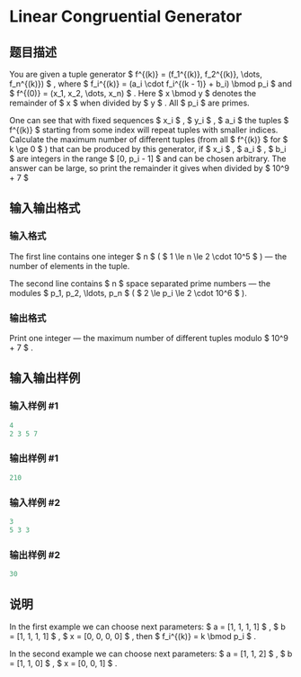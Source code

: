 # Linear Congruential Generator

## 题目描述

You are given a tuple generator $ f^{(k)} = (f_1^{(k)}, f_2^{(k)}, \dots, f_n^{(k)}) $ , where $ f_i^{(k)} = (a_i \cdot f_i^{(k - 1)} + b_i) \bmod p_i $ and $ f^{(0)} = (x_1, x_2, \dots, x_n) $ . Here $ x \bmod y $ denotes the remainder of $ x $ when divided by $ y $ . All $ p_i $ are primes.

One can see that with fixed sequences $ x_i $ , $ y_i $ , $ a_i $ the tuples $ f^{(k)} $ starting from some index will repeat tuples with smaller indices. Calculate the maximum number of different tuples (from all $ f^{(k)} $ for $ k \ge 0 $ ) that can be produced by this generator, if $ x_i $ , $ a_i $ , $ b_i $ are integers in the range $ [0, p_i - 1] $ and can be chosen arbitrary. The answer can be large, so print the remainder it gives when divided by $ 10^9 + 7 $

## 输入输出格式

### 输入格式

The first line contains one integer $ n $ ( $ 1 \le n \le 2 \cdot 10^5 $ ) — the number of elements in the tuple.

The second line contains $ n $ space separated prime numbers — the modules $ p_1, p_2, \ldots, p_n $ ( $ 2 \le p_i \le 2 \cdot 10^6 $ ).

### 输出格式

Print one integer — the maximum number of different tuples modulo $ 10^9 + 7 $ .

## 输入输出样例

### 输入样例 #1

```cpp
4
2 3 5 7

```
### 输出样例 #1

```cpp
210

```
### 输入样例 #2

```cpp
3
5 3 3

```
### 输出样例 #2

```cpp
30

```
## 说明

In the first example we can choose next parameters: $ a = [1, 1, 1, 1] $ , $ b = [1, 1, 1, 1] $ , $ x = [0, 0, 0, 0] $ , then $ f_i^{(k)} = k \bmod p_i $ .

In the second example we can choose next parameters: $ a = [1, 1, 2] $ , $ b = [1, 1, 0] $ , $ x = [0, 0, 1] $ .


